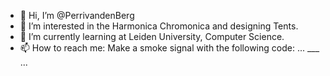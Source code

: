 - 👋 Hi, I’m @PerrivandenBerg
- 👀 I’m interested in the Harmonica Chromonica and designing Tents.
- 🌱 I’m currently learning at Leiden University, Computer Science.
- 📫 How to reach me: Make a smoke signal with the following code: ... ___ ...

<!---
PerrivandenBerg/PerrivandenBerg is a ✨ special ✨ repository because its `README.md` (this file) appears on your GitHub profile.
You can click the Preview link to take a look at your changes.
--->
